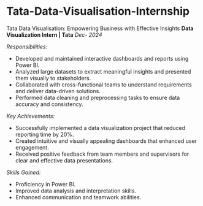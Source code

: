 # Tata-Data-Visualisation-Internship
Tata Data Visualisation: Empowering Business with Effective Insights
**Data Visualization Intern | Tata**
*Dec- 2024*



*Responsibilities:*
- Developed and maintained interactive dashboards and reports using Power BI.
- Analyzed large datasets to extract meaningful insights and presented them visually to stakeholders.
- Collaborated with cross-functional teams to understand requirements and deliver data-driven solutions.
- Performed data cleaning and preprocessing tasks to ensure data accuracy and consistency.

*Key Achievements:*
- Successfully implemented a data visualization project that reduced reporting time by 20%.
- Created intuitive and visually appealing dashboards that enhanced user engagement.
- Received positive feedback from team members and supervisors for clear and effective data presentations.

*Skills Gained:*
- Proficiency in Power BI.
- Improved data analysis and interpretation skills.
- Enhanced communication and teamwork abilities.
